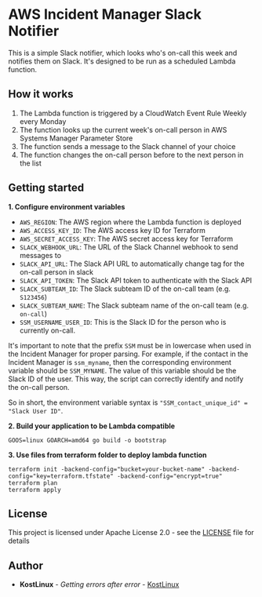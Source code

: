 # AWS Incident Manager Slack Notifier

This is a simple Slack notifier, which looks who's on-call this week and notifies them on Slack. It's designed to be run as a scheduled Lambda function.

## How it works

1. The Lambda function is triggered by a CloudWatch Event Rule Weekly every Monday
2. The function looks up the current week's on-call person in AWS Systems Manager Parameter Store
3. The function sends a message to the Slack channel of your choice
4. The function changes the on-call person before to the next person in the list


## Getting started

**1. Configure environment variables**

- `AWS_REGION`: The AWS region where the Lambda function is deployed
- `AWS_ACCESS_KEY_ID`: The AWS access key ID for Terraform
- `AWS_SECRET_ACCESS_KEY`: The AWS secret access key for Terraform
- `SLACK_WEBHOOK_URL`: The URL of the Slack Channel webhook to send messages to
- `SLACK_API_URL`: The Slack API URL to automatically change tag for the on-call person in slack
- `SLACK_API_TOKEN`: The Slack API token to authenticate with the Slack API
- `SLACK_SUBTEAM_ID`: The Slack subteam ID of the on-call team (e.g. `S123456`)
- `SLACK_SUBTEAM_NAME`: The Slack subteam name of the on-call team (e.g. `on-call`)
- `SSM_USERNAME_USER_ID`: This is the Slack ID for the person who is currently on-call. 

It's important to note that the prefix `SSM` must be in lowercase when used in the Incident Manager for proper parsing. 
For example, if the contact in the Incident Manager is `ssm_myname`, then the corresponding environment variable should be `SSM_MYNAME`. 
The value of this variable should be the Slack ID of the user. 
This way, the script can correctly identify and notify the on-call person.

So in short, the environment variable syntax is `"SSM_contact_unique_id" = "Slack User ID"`.

**2. Build your application to be Lambda compatible**

```
GOOS=linux GOARCH=amd64 go build -o bootstrap
```

**3. Use files from terraform folder to deploy lambda function**

```
terraform init -backend-config="bucket=your-bucket-name" -backend-config="key=terraform.tfstate" -backend-config="encrypt=true"
terraform plan
terraform apply
```

## License

This project is licensed under Apache License 2.0 - see the [LICENSE](LICENSE) file for details


## Author

* **KostLinux** - *Getting errors after error* - [KostLinux](https://github.com/KostLinux/)